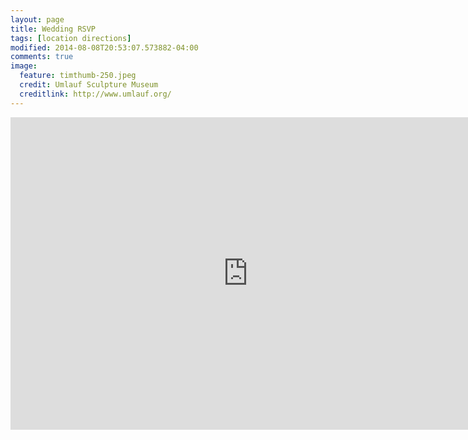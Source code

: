 ```yaml
---
layout: page
title: Wedding RSVP
tags: [location directions]
modified: 2014-08-08T20:53:07.573882-04:00
comments: true
image:
  feature: timthumb-250.jpeg
  credit: Umlauf Sculpture Museum
  creditlink: http://www.umlauf.org/
---
```


<iframe src="https://docs.google.com/forms/d/1KZcUOz0tTzFzMdBnrohOdl7lt66cSpY1-dsmMdJkKh4/viewform?embedded=true" width="760" height="500" frameborder="0" marginheight="0" marginwidth="0">Loading...</iframe>
